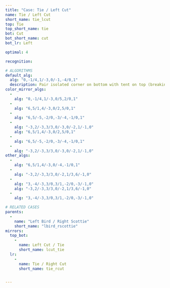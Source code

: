 ```yaml
---
title: "Case: Tie / Left Cut"
name: Tie / Left Cut
short_name: tie_lcut
top: Tie
top_short_name: tie
bot: Cut
bot_short_name: cut
bot_lr: Left

optimal: 4

recognition:

# ALGORITHMS
default_alg:
  alg: "0,-1/4,1/-3,0/-1,-4/0,1"
  description: Pair isolated corner on bottom with tent on top (breaking gem) to form good bird/scottie.
color_mirror_algs:
  -
    alg: "0,-1/4,1/-3,0/5,2/0,1"
  -
    alg: "6,5/1,4/-3,0/2,5/0,1"
  -
    alg: "6,5/-5,-2/0,-3/-4,-1/0,1"
  -
    alg: "-3,2/-3,3/3,0/-3,0/-2,1/-1,0"
    alg: "6,5/1,4/-3,0/2,5/0,1"
  -
    alg: "6,5/-5,-2/0,-3/-4,-1/0,1"
  -
    alg: "-3,2/-3,3/3,0/-3,0/-2,1/-1,0"
other_algs:
  -
    alg: "6,5/1,4/-3,0/-4,-1/0,1"
  -
    alg: "-3,2/-3,3/3,0/-2,1/3,6/-1,0"
  -
    alg: "3,-4/-3,3/0,3/1,-2/0,-3/-1,0"
    alg: "-3,2/-3,3/3,0/-2,1/3,6/-1,0"
  -
    alg: "3,-4/-3,3/0,3/1,-2/0,-3/-1,0"

# RELATED CASES
parents:
  -
    name: "Left Bird / Right Scottie"
    short_name: "lbird_rscottie"
mirrors:
  top_bot:
    -
      name: Left Cut / Tie
      short_name: lcut_tie
  lr:
    -
      name: Tie / Right Cut
      short_name: tie_rcut


---
```


